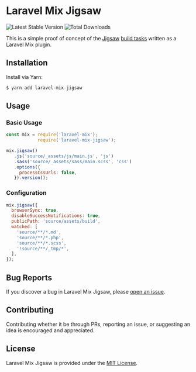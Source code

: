 # Laravel Mix Jigsaw

![Latest Stable Version](https://img.shields.io/npm/v/laravel-mix-jigsaw?style=flat-square)
![Total Downloads](https://img.shields.io/npm/dt/laravel-mix-jigsaw?style=flat-square)

This is a simple proof of concept of the [Jigsaw](https://github.com/tightenco/jigsaw) [build tasks](https://github.com/tightenco/jigsaw/tree/master/stubs/mix/tasks) written as a Laravel Mix plugin.

## Installation

Install via Yarn:

```bash
$ yarn add laravel-mix-jigsaw
```

## Usage

### Basic Usage

```js
const mix = require('laravel-mix');
            require('laravel-mix-jigsaw');

mix.jigsaw()
   .js('source/_assets/js/main.js', 'js')
   .sass('source/_assets/sass/main.scss', 'css')
   .options({
     processCssUrls: false,
   }).version();
```

### Configuration

```js
mix.jigsaw({
  browserSync: true,
  disableSuccessNotifications: true,
  publicPath: 'source/assets/build',
  watched: [
    'source/**/*.md',
    'source/**/*.php',
    'source/**/*.scss',
    '!source/**/_tmp/*',
  ],
});
```

## Bug Reports

If you discover a bug in Laravel Mix Jigsaw, please [open an issue](https://github.com/log1x/laravel-mix-jigsaw/issues).

## Contributing

Contributing whether it be through PRs, reporting an issue, or suggesting an idea is encouraged and appreciated.

## License

Laravel Mix Jigsaw is provided under the [MIT License](https://github.com/log1x/laravel-mix-jigsaw/blob/master/LICENSE.md).

